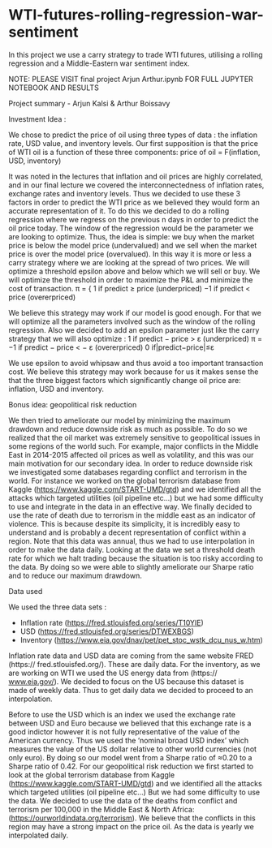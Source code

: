 # WTI-futures-rolling-regression-war-sentiment
In this project we use a carry strategy to trade WTI futures, utilising a rolling regression and a Middle-Eastern war sentiment index.

NOTE: PLEASE VISIT final project Arjun Arthur.ipynb FOR FULL JUPYTER NOTEBOOK AND RESULTS

Project summary - Arjun Kalsi & Arthur Boissavy

Investment Idea :

We chose to predict the price of oil using three types of data : the inflation rate, USD value, and inventory levels. Our first supposition is that the 
price of WTI oil is a function of these three components:
price of oil = F(inflation, USD, inventory)

It was noted in the lectures that inflation and oil prices are highly correlated, and in our final lecture we covered the interconnectedness of inflation
rates, exchange rates and inventory levels. Thus we decided to use these 3 factors in order to predict the WTI price as we believed they would form an 
accurate representation of it. To do this we decided to do a rolling regression where we regress on the previous n days in order to predict the oil price
today. The window of the regression would be the parameter we are looking to optimize. Thus, the idea is simple: we buy when the market price is below the
model price (undervalued) and we sell when the market price is over the model price (overvalued). In this way it is more or less a carry strategy where we
are looking at the spread of two prices. We will optimize a threshold epsilon above and below which we will sell or buy. We will optimize the threshold in
order to maximize the P&L and minimize the cost of transaction.
π = { 1 if predict ≥ price (underpriced) −1 if predict < price (overerpriced)

We believe this strategy may work if our model is good enough. For that we will optimize all the parameters involved such as the window of the rolling 
regression. Also we decided to add an epsilon parameter just like the carry strategy that we will also optimize :
1 if predict − price > ε (underpriced)
π = −1 if predict − price < − ε (overerpriced)
0 if|predict−price|≤ε

We use epsilon to avoid whipsaw and thus avoid a too important transaction cost. We believe this strategy may work because for us it makes sense the that 
the three biggest factors which significantly change oil price are: inflation, USD and inventory.

Bonus idea: geopolitical risk reduction

We then tried to ameliorate our model by minimizing the maximum drawdown and reduce downside risk as much as possible. To do so we realized that the oil
market was extremely sensitive to geopolitical issues in some regions of the world such. For example, major conflicts in the Middle East in 2014-2015 
affected oil prices as well as volatility, and this was our main motivation for our secondary idea. In order to reduce downside risk we investigated some
databases regarding conflict and terrorism in the world. For instance we worked on the global terrorism database from Kaggle 
(https://www.kaggle.com/START-UMD/gtd) and we identified all the attacks which targeted utilities (oil pipeline etc...) but we had some difficulty to use 
and integrate in the data in an effective way. We finally decided to use the rate of death due to terrorism in the middle east as an indicator of violence.
This is because despite its simplicity, it is incredibly easy to understand and is probably a decent representation of conflict within a region. Note that
this data was annual, thus we had to use interpolation in order to make the data daily. Looking at the data we set a threshold death rate for which we
halt trading because the situation is too risky according to the data. By doing so we were able to slightly ameliorate our Sharpe ratio and to reduce our
maximum drawdown.

Data used 

We used the three data sets :
- Inflation rate (https://fred.stlouisfed.org/series/T10YIE)
- USD (https://fred.stlouisfed.org/series/DTWEXBGS)
- Inventory (https://www.eia.gov/dnav/pet/pet_stoc_wstk_dcu_nus_w.htm)

Inflation rate data and USD data are coming from the same website FRED (https:// fred.stlouisfed.org/). These are daily data.
For the inventory, as we are working on WTI we used the US energy data from (https:// www.eia.gov/). We decided to focus on the US because this dataset 
is made of weekly data. Thus to get daily data we decided to proceed to an interpolation.

Before to use the USD which is an index we used the exchange rate between USD and Euro because we believed that this exchange rate is a good indictor 
however it is not fully representative of the value of the American currency. Thus we used the ‘nominal broad USD index’ which measures the value of the
US dollar relative to other world currencies (not only euro). By doing so our model went from a Sharpe ratio of ≈0.20 to a Sharpe ratio of 0.42.
For our geopolitical risk reduction we first started to look at the global terrorism database from Kaggle (https://www.kaggle.com/START-UMD/gtd) and we
identified all the attacks which targeted utilities (oil pipeline etc...) But we had some difficulty to use the data.
We decided to use the data of the deaths from conflict and terrorism per 100,000 in the Middle East & North Africa: 
(https://ourworldindata.org/terrorism). We believe that the conflicts in this region may have a strong impact on the price oil. As the data is yearly we 
interpolated daily.
